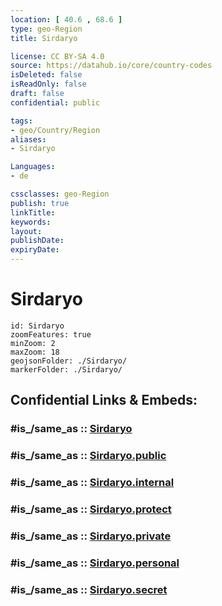 ```yaml
---
location: [ 40.6 , 68.6 ] 
type: geo-Region
title: Sirdaryo

license: CC BY-SA 4.0
source: https://datahub.io/core/country-codes
isDeleted: false
isReadOnly: false
draft: false
confidential: public

tags:
- geo/Country/Region
aliases:
- Sirdaryo

Languages:
- de

cssclasses: geo-Region
publish: true
linkTitle: 
keywords: 
layout: 
publishDate: 
expiryDate: 
---
```


# Sirdaryo

```leaflet
id: Sirdaryo
zoomFeatures: true 
minZoom: 2 
maxZoom: 18
geojsonFolder: ./Sirdaryo/
markerFolder: ./Sirdaryo/
```


## Confidential Links & Embeds: 

### #is_/same_as :: [Sirdaryo](/_Standards/Earth/Continent/Asia/Asia~Central/Uzbekistan/Regions~Uzbekistan/Sirdaryo.md) 

### #is_/same_as :: [Sirdaryo.public](/_public/Earth/Continent/Asia/Asia~Central/Uzbekistan/Regions~Uzbekistan/Sirdaryo.public.md) 

### #is_/same_as :: [Sirdaryo.internal](/_internal/Earth/Continent/Asia/Asia~Central/Uzbekistan/Regions~Uzbekistan/Sirdaryo.internal.md) 

### #is_/same_as :: [Sirdaryo.protect](/_protect/Earth/Continent/Asia/Asia~Central/Uzbekistan/Regions~Uzbekistan/Sirdaryo.protect.md) 

### #is_/same_as :: [Sirdaryo.private](/_private/Earth/Continent/Asia/Asia~Central/Uzbekistan/Regions~Uzbekistan/Sirdaryo.private.md) 

### #is_/same_as :: [Sirdaryo.personal](/_personal/Earth/Continent/Asia/Asia~Central/Uzbekistan/Regions~Uzbekistan/Sirdaryo.personal.md) 

### #is_/same_as :: [Sirdaryo.secret](/_secret/Earth/Continent/Asia/Asia~Central/Uzbekistan/Regions~Uzbekistan/Sirdaryo.secret.md)

